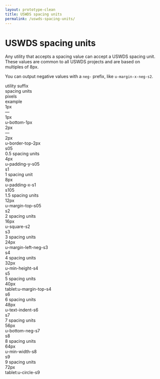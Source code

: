 ```yaml
---
layout: prototype-clean
title: USWDS spacing units
permalink: /uswds-spacing-units/
---
```


<div class="clearfix g-container-tablet-plus padding-top-s6 line-height-smallest">
  <h1 class="font-weight-300 margin-bottom-s4 margin-top-0">USWDS spacing units</h1>
  <p class="line-height-small font-weight-300 margin-bottom-s2">Any utility that accepts a spacing value can accept a USWDS spacing unit. These values are common to all USWDS projects and are based on multiples of 8px.</p>
  <p class="line-height-small font-weight-300 margin-bottom-s6">You can output negative values with a <code class="txt-code">neg-</code> prefix, like <code class="txt-code">u-margin-x-neg-s2</code>.</p>
  <div class="g-row g-gap align-items-center margin-bottom-s4">
    <div class="g-col-2 font-weight-700 font-sans-f1">utility suffix</div>
    <div class="g-col-2 font-weight-700 font-sans-f1">spacing units</div>
    <div class="g-col-1 font-weight-700 font-sans-f1">pixels</div>
    <div class="g-col-3 font-weight-700 font-sans-f1">example</div>
    <div class="g-col-fill">
    </div>
    <div class="g-col">
      <div class="padding-bottom-s1 border-bottom-2px"></div>
    </div>
  </div>
  <div class="g-row g-gap align-items-center padding-bottom-s4">
    <div class="g-col-2 font-weight-300 font-mono-f3"><span class="txt-code font-weight-300">1px</span></div>
    <div class="g-col-2 font-weight-300 font-sans-f3">—</div>
    <div class="g-col-1 font-weight-300 font-sans-f3">1px</div>
    <div class="g-col-3 font-weight-300 font-mono-f3">u-bottom-1px</div>
    <div class="g-col-fill">
      <span class="display-block width-full height-1px background-color-blue-60v"></span>
    </div>
  </div>
  <div class="g-row g-gap align-items-center padding-bottom-s4">
    <div class="g-col-2 font-weight-300 font-mono-f3"><span class="txt-code font-weight-300">2px</span></div>
    <div class="g-col-2 font-weight-300 font-sans-f3">—</div>
    <div class="g-col-1 font-weight-300 font-sans-f3">2px</div>
    <div class="g-col-3 font-weight-300 font-mono-f3">u-border-top-2px</div>
    <div class="g-col-fill">
      <span class="display-block width-full height-2px background-color-blue-60v"></span>
    </div>
  </div>
  <div class="g-row g-gap align-items-center padding-bottom-s4">
    <div class="g-col-2 font-weight-300 font-mono-f3"><span class="txt-code font-weight-300">s05</span></div>
    <div class="g-col-2 font-weight-300 font-sans-f3">0.5 spacing units</div>
    <div class="g-col-1 font-weight-300 font-sans-f3">4px</div>
    <div class="g-col-3 font-weight-300 font-mono-f3">u-padding-y-s05</div>
    <div class="g-col-fill">
      <span class="display-block width-full height-s05 background-color-blue-60v"></span>
    </div>
  </div>
  <div class="g-row g-gap align-items-center padding-bottom-s4">
    <div class="g-col-2 font-weight-300 font-mono-f3"><span class="txt-code font-weight-300">s1</span></div>
    <div class="g-col-2 font-weight-300 font-sans-f3">1 spacing unit</div>
    <div class="g-col-1 font-weight-300 font-sans-f3">8px</div>
    <div class="g-col-3 font-weight-300 font-mono-f3">u-padding-x-s1</div>
    <div class="g-col-fill">
      <span class="display-block width-full height-s1 background-color-blue-60v"></span>
    </div>
  </div>
  <div class="g-row g-gap align-items-center padding-bottom-s4">
    <div class="g-col-2 font-weight-300 font-mono-f3"><span class="txt-code font-weight-300">s105</span></div>
    <div class="g-col-2 font-weight-300 font-sans-f3">1.5 spacing units</div>
    <div class="g-col-1 font-weight-300 font-sans-f3">12px</div>
    <div class="g-col-3 font-weight-300 font-mono-f3">u-margin-top-s05</div>
    <div class="g-col-fill">
      <span class="display-block width-full height-s105 background-color-blue-60v"></span>
    </div>
  </div>
  <div class="g-row g-gap align-items-center padding-bottom-s4">
    <div class="g-col-2 font-weight-300 font-mono-f3"><span class="txt-code font-weight-300">s2</span></div>
    <div class="g-col-2 font-weight-300 font-sans-f3">2 spacing units</div>
    <div class="g-col-1 font-weight-300 font-sans-f3">16px</div>
    <div class="g-col-3 font-weight-300 font-mono-f3">u-square-s2</div>
    <div class="g-col-fill">
      <span class="display-block width-full height-s2 background-color-blue-60v"></span>
    </div>
  </div>
  <div class="g-row g-gap align-items-center padding-bottom-s4">
    <div class="g-col-2 font-weight-300 font-mono-f3"><span class="txt-code font-weight-300">s3</span></div>
    <div class="g-col-2 font-weight-300 font-sans-f3">3 spacing units</div>
    <div class="g-col-1 font-weight-300 font-sans-f3">24px</div>
    <div class="g-col-3 font-weight-300 font-mono-f3">u-margin-left-neg-s3</div>
    <div class="g-col-fill">
      <span class="display-block width-full height-s3 background-color-blue-60v"></span>
    </div>
  </div>
  <div class="g-row g-gap align-items-center padding-bottom-s4">
    <div class="g-col-2 font-weight-300 font-mono-f3"><span class="txt-code font-weight-300">s4</span></div>
    <div class="g-col-2 font-weight-300 font-sans-f3">4 spacing units</div>
    <div class="g-col-1 font-weight-300 font-sans-f3">32px</div>
    <div class="g-col-3 font-weight-300 font-mono-f3">u-min-height-s4</div>
    <div class="g-col-fill">
      <span class="display-block width-full height-s4 background-color-blue-60v"></span>
    </div>
  </div>
  <div class="g-row g-gap align-items-center padding-bottom-s4">
    <div class="g-col-2 font-weight-300 font-mono-f3"><span class="txt-code font-weight-300">s5</span></div>
    <div class="g-col-2 font-weight-300 font-sans-f3">5 spacing units</div>
    <div class="g-col-1 font-weight-300 font-sans-f3">40px</div>
    <div class="g-col-3 font-weight-300 font-mono-f3">tablet:u-margin-top-s4</div>
    <div class="g-col-fill">
      <span class="display-block width-full height-s5 background-color-blue-60v"></span>
    </div>
  </div>
  <div class="g-row g-gap align-items-center padding-bottom-s4">
    <div class="g-col-2 font-weight-300 font-mono-f3"><span class="txt-code font-weight-300">s6</span></div>
    <div class="g-col-2 font-weight-300 font-sans-f3">6 spacing units</div>
    <div class="g-col-1 font-weight-300 font-sans-f3">48px</div>
    <div class="g-col-3 font-weight-300 font-mono-f3">u-text-indent-s6</div>
    <div class="g-col-fill">
      <span class="display-block width-full height-s6 background-color-blue-60v"></span>
    </div>
  </div>
  <div class="g-row g-gap align-items-center padding-bottom-s4">
    <div class="g-col-2 font-weight-300 font-mono-f3"><span class="txt-code font-weight-300">s7</span></div>
    <div class="g-col-2 font-weight-300 font-sans-f3">7 spacing units</div>
    <div class="g-col-1 font-weight-300 font-sans-f3">56px</div>
    <div class="g-col-3 font-weight-300 font-mono-f3">u-bottom-neg-s7</div>
    <div class="g-col-fill">
      <span class="display-block width-full height-s7 background-color-blue-60v"></span>
    </div>
  </div>
  <div class="g-row g-gap align-items-center padding-bottom-s4">
    <div class="g-col-2 font-weight-300 font-mono-f3"><span class="txt-code font-weight-300">s8</span></div>
    <div class="g-col-2 font-weight-300 font-sans-f3">8 spacing units</div>
    <div class="g-col-1 font-weight-300 font-sans-f3">64px</div>
    <div class="g-col-3 font-weight-300 font-mono-f3">u-min-width-s8</div>
    <div class="g-col-fill">
      <span class="display-block width-full height-s8 background-color-blue-60v"></span>
    </div>
  </div>
  <div class="g-row g-gap align-items-center padding-bottom-s4">
    <div class="g-col-2 font-weight-300 font-mono-f3"><span class="txt-code font-weight-300">s9</span></div>
    <div class="g-col-2 font-weight-300 font-sans-f3">9 spacing units</div>
    <div class="g-col-1 font-weight-300 font-sans-f3">72px</div>
    <div class="g-col-3 font-weight-300 font-mono-f3">tablet:u-circle-s9</div>
    <div class="g-col-fill">
      <span class="display-block width-full height-s9 background-color-blue-60v"></span>
    </div>
  </div>
</div>
